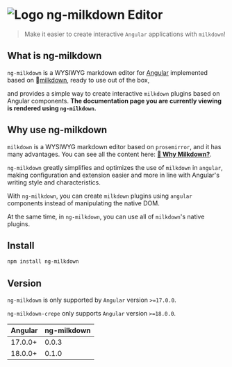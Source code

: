 # ![Logo](../../assets/milkdownLogo.png "ng-milkdown") ng-milkdown Editor

> Make it easier to create interactive `Angular` applications with `milkdown`!

## What is ng-milkdown

`ng-milkdown` is a WYSIWYG markdown editor for [Angular](https://angular.dev/) implemented based on 🍼[milkdown](https://milkdown.dev), ready to use out of the box,

and provides a simple way to create interactive `milkdown` plugins based on Angular components. **The documentation page you are currently viewing is rendered using `ng-milkdown`.**

## Why use ng-milkdown

`milkdown` is a WYSIWYG markdown editor based on `prosemirror`, and it has many advantages. You can see all the content here: [**🔗 Why Milkdown?**](https://milkdown.dev/docs/guide/why-milkdown).

`ng-milkdown` greatly simplifies and optimizes the use of `milkdown` in `angular`, making configuration and extension easier and more in line with Angular's writing style and characteristics.

With `ng-milkdown`, you can create `milkdown` plugins using `angular` components instead of manipulating the native DOM.

At the same time, in `ng-milkdown`, you can use all of `milkdown`'s native plugins.

## Install

```bash
npm install ng-milkdown
```

## Version
`ng-milkdown` is only supported by `Angular` version `>=17.0.0`.

`ng-milkdown-crepe` only supports `Angular` version `>=18.0.0`.

| Angular | ng-milkdown |
|---------|-------------|
| 17.0.0+ | 0.0.3       |
| 18.0.0+ | 0.1.0       |

